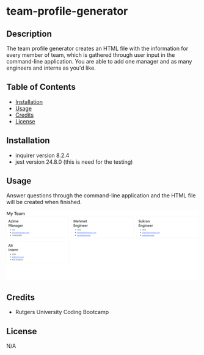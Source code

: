 # team-profile-generator

## Description

The team profile generator creates an HTML file with the information for every member of team, which is gathered through user input in the command-line application. You are able to add one manager and as many engineers and interns as you'd like.

## Table of Contents

- [Installation](#installation)
- [Usage](#usage)
- [Credits](#credits)
- [License](#license)

## Installation

- inquirer version 8.2.4
- jest version 24.8.0 (this is need for the testing)

## Usage

Answer questions through the command-line application and the HTML file will be created when finished.

![screenshot of the team member generator](./dist/assets/images/screenshot.png)

## Credits

- Rutgers University Coding Bootcamp

## License

N/A
